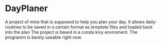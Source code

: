 # DayPlaner

A project of mine that is supposed to help you plan your day.
It allows daily-routines to be saved in a certain format as *template* files and loaded back into the plan
The project is based in a conda kivy enviroment. 
The programm is barely useable right now.